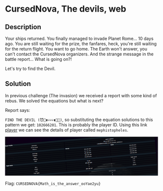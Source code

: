 # CursedNova, The devils, web 

## Description

Your ships returned. You finally managed to invade Planet Rome... 10 days ago. You are still waiting for the prize, the fanfares, heck, you're still waiting for the return flight. You want to go home. The Earth won't answer, you can't contact the CursedNova organizers. And the strange message in the battle report... What is going on?!

Let's try to find the Devil.

## Solution

In previous challenge (The invasion) we received a report with some kind of rebus. We solved the equations but what is next?

Report says:

`FIND THE DEVIL (😈🦴⚱️💀💀💀⚱️🦴😈)`, so substituting the equation solutions to this pattern we get: `102666201`. This is probably the player ID.
Using this link [player](https://uni1.cursednova.securing.pl/game.php?page=playerCard&id=102666201#) we can see the details of player called `mephistopheles`.

![found](./img/found.png)


Flag: `CURSEDNOVA{Math_is_the_answer_ooYae2yu}`
